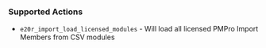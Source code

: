 ### Supported Actions

* `e20r_import_load_licensed_modules` - Will load all licensed PMPro Import Members from CSV modules 